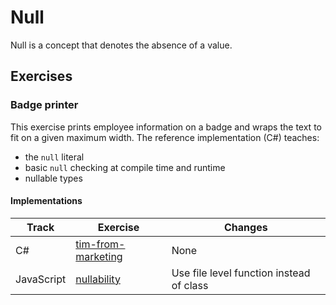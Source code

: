 # Null

Null is a concept that denotes the absence of a value.

## Exercises

### Badge printer

This exercise prints employee information on a badge and wraps the
text to fit on a given maximum width. The reference implementation
(C#) teaches:

- the `null` literal
- basic `null` checking at compile time and runtime
- nullable types

#### Implementations

| Track      | Exercise                                    | Changes                                  |
| ---------- | ------------------------------------------- | ---------------------------------------- |
| C#         | [tim-from-marketing][implementation-csharp] | None                                     |
| JavaScript | [nullability][implementation-javascript]    | Use file level function instead of class |

[implementation-csharp]: ../../languages/csharp/exercises/concept/tim-from-marketing/.docs/introduction.md
[implementation-javascript]: ../../languages/javascript/exercises/concept/nullability/.docs/introduction.md
